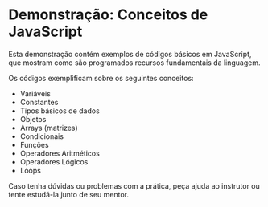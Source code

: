 # Demonstração: Conceitos de JavaScript

Esta demonstração contém exemplos de códigos básicos em JavaScript, que mostram como são programados recursos fundamentais da linguagem.

Os códigos exemplificam sobre os seguintes conceitos:

* Variáveis
* Constantes
* Tipos básicos de dados
* Objetos
* Arrays (matrizes)
* Condicionais
* Funções
* Operadores Aritméticos
* Operadores Lógicos
* Loops

Caso tenha dúvidas ou problemas com a prática, peça ajuda ao instrutor ou tente estudá-la junto de seu mentor.